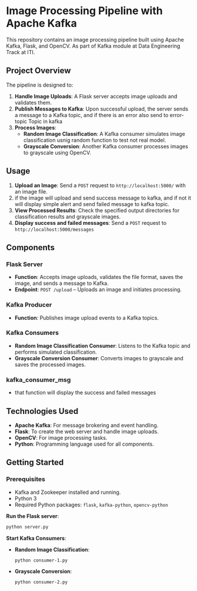 # Image Processing Pipeline with Apache Kafka

This repository contains an image processing pipeline built using Apache Kafka, Flask, and OpenCV. As part of Kafka module at Data Engineering Track at ITI.

## Project Overview

The pipeline is designed to:
1. **Handle Image Uploads**: A Flask server accepts image uploads and validates them.
2. **Publish Messages to Kafka**: Upon successful upload, the server sends a message to a Kafka topic, and if there is an error also send to error-topic Topic in kafka
3. **Process Images**:
   - **Random Image Classification**: A Kafka consumer simulates image classification usnig random function to test not real model.
   - **Grayscale Conversion**: Another Kafka consumer processes images to grayscale using OpenCV.

## Usage

1. **Upload an Image**: Send a `POST` request to `http://localhost:5000/` with an image file.
2. if the image will upload and send success message to kafka, and if not it will display simple alert and send failed message to kafka topic.
3. **View Processed Results**: Check the specified output directories for classification results and grayscale images.
4. **Display success and failed messages**: Send a `POST` request to `http://localhost:5000/messages`

   
## Components

### Flask Server
- **Function**: Accepts image uploads, validates the file format, saves the image, and sends a message to Kafka.
- **Endpoint**: `POST /upload` – Uploads an image and initiates processing.

### Kafka Producer
- **Function**: Publishes image upload events to a Kafka topics.

### Kafka Consumers
- **Random Image Classification Consumer**: Listens to the Kafka topic and performs simulated classification.
- **Grayscale Conversion Consumer**: Converts images to grayscale and saves the processed images.

### kafka_consumer_msg
- that function will display the success and failed messages

## Technologies Used

- **Apache Kafka**: For message brokering and event handling.
- **Flask**: To create the web server and handle image uploads.
- **OpenCV**: For image processing tasks.
- **Python**: Programming language used for all components.

## Getting Started

### Prerequisites

- Kafka and Zookeeper installed and running.
- Python 3
- Required Python packages: `flask`, `kafka-python`, `opencv-python`

**Run the Flask server**:
   ```bash
   python server.py
   ```
**Start Kafka Consumers**:
   - **Random Image Classification**:
     ```bash
     python consumer-1.py
     ```
   - **Grayscale Conversion**:
     ```bash
     python consumer-2.py
     ```



